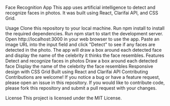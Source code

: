 Face Recognition App
This app uses artificial intelligence to detect and recognize faces in photos. It was built using React, Clarifai API, and CSS Grid.

Usage
Clone this repository to your local machine.
Run npm install to install the required dependencies.
Run npm start to start the development server.
Open http://localhost:3000 in your web browser to use the app.
Paste an image URL into the input field and click "Detect" to see if any faces are detected in the photo.
The app will draw a box around each detected face and display the name of the celebrity it thinks the face resembles.
Features
Detect and recognize faces in photos
Draw a box around each detected face
Display the name of the celebrity the face resembles
Responsive design with CSS Grid
Built using React and Clarifai API
Contributing
Contributions are welcome! If you notice a bug or have a feature request, please open an issue in this repository. If you would like to contribute code, please fork this repository and submit a pull request with your changes.

License
This project is licensed under the MIT License.
